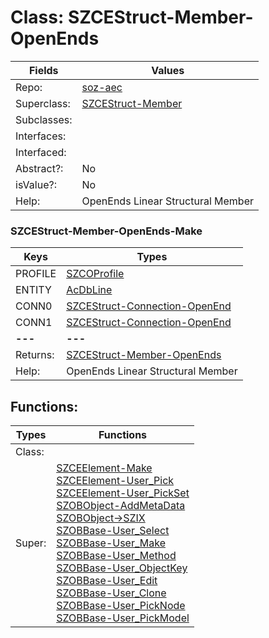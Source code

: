 
# Class:	SZCEStruct-Member-OpenEnds

| Fields | Values |
| --------- | --------- |
| Repo: | [soz-aec](/repos/soz-aec.html) |
| Superclass: | [SZCEStruct-Member](SZCEStruct-Member.html) |
| Subclasses: |  |
| Interfaces: |  |
| Interfaced: |  |
| Abstract?: | No |
| isValue?: | No |
| Help: | OpenEnds Linear Structural Member |

### SZCEStruct-Member-OpenEnds-Make

| Keys | Types |
| --------- | --------- |
| PROFILE | [SZCOProfile](SZCOProfile.html) |
| ENTITY | [AcDbLine](AcDbLine.html) |
| CONN0 | [SZCEStruct-Connection-OpenEnd](SZCEStruct-Connection-OpenEnd.html) |
| CONN1 | [SZCEStruct-Connection-OpenEnd](SZCEStruct-Connection-OpenEnd.html) |
| **---** | **---** |
| Returns: | [SZCEStruct-Member-OpenEnds](SZCEStruct-Member-OpenEnds.html) |
| Help: | OpenEnds Linear Structural Member |


## Functions:

| Types | Functions |
| --------- | --------- |
| Class: |  |
| Super: | [SZCEElement-Make](SZCEElement.html) <br> [SZCEElement-User_Pick](SZCEElement.html) <br> [SZCEElement-User_PickSet](SZCEElement.html) <br> [SZOBObject-AddMetaData](SZOBObject.html) <br> [SZOBObject->SZIX](SZOBObject.html) <br> [SZOBBase-User_Select](SZOBBase.html) <br> [SZOBBase-User_Make](SZOBBase.html) <br> [SZOBBase-User_Method](SZOBBase.html) <br> [SZOBBase-User_ObjectKey](SZOBBase.html) <br> [SZOBBase-User_Edit](SZOBBase.html) <br> [SZOBBase-User_Clone](SZOBBase.html) <br> [SZOBBase-User_PickNode](SZOBBase.html) <br> [SZOBBase-User_PickModel](SZOBBase.html) |


